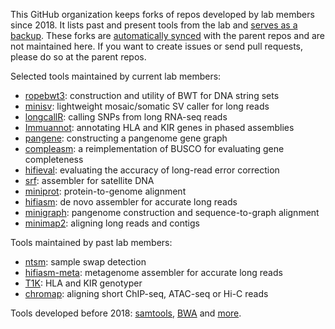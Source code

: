 This GitHub organization keeps forks of repos developed by lab members since 2018.
It lists past and present tools from the lab and [serves as a backup](https://docs.github.com/en/pull-requests/collaborating-with-pull-requests/working-with-forks/what-happens-to-forks-when-a-repository-is-deleted-or-changes-visibility#deleting-a-public-repository).
These forks are [automatically synced](https://github.com/apps/pull) with the parent repos and are not maintained here.
If you want to create issues or send pull requests, please do so at the parent repos.

Selected tools maintained by current lab members:
* [ropebwt3](https://github.com/lh3/ropebwt3): construction and utility of BWT for DNA string sets
* [minisv](https://github.com/lh3/minisv): lightweight mosaic/somatic SV caller for long reads
* [longcallR](https://github.com/huangnengCSU/longcallR): calling SNPs from long RNA-seq reads
* [Immuannot](https://github.com/YingZhou001/Immuannot): annotating HLA and KIR genes in phased assemblies
* [pangene](https://github.com/lh3/pangene): constructing a pangenome gene graph 
* [compleasm](https://github.com/huangnengCSU/compleasm): a reimplementation of BUSCO for evaluating gene completeness
* [hifieval](https://github.com/hlilab/hifieval): evaluating the accuracy of long-read error correction
* [srf](https://github.com/lh3/srf): assembler for satellite DNA
* [miniprot](https://github.com/lh3/miniprot): protein-to-genome alignment
* [hifiasm](https://github.com/chhylp123/hifiasm): de novo assembler for accurate long reads
* [minigraph](https://github.com/lh3/minigraph): pangenome construction and sequence-to-graph alignment
* [minimap2](https://github.com/lh3/minimap2): aligning long reads and contigs

Tools maintained by past lab members:
* [ntsm](https://github.com/JustinChu/ntsm): sample swap detection
* [hifiasm-meta](https://github.com/xfengnefx/hifiasm-meta): metagenome assembler for accurate long reads
* [T1K](https://github.com/mourisl/T1K): HLA and KIR genotyper
* [chromap](https://github.com/haowenz/chromap): aligning short ChIP-seq, ATAC-seq or Hi-C reads

Tools developed before 2018: [samtools](https://github.com/samtools/samtools), [BWA](https://github.com/lh3/BWA) and [more](https://github.com/lh3).
